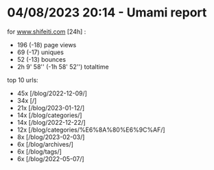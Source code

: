 # 04/08/2023 20:14 - Umami report
for www.shifeiti.com [24h] :

 - 196 (-18) page views
 - 69 (-17) uniques
 - 52 (-13) bounces
 - 2h 9' 58'' (-1h 58' 52'') totaltime


top 10 urls:
 - 45x [/blog/2022-12-09/]
 - 34x [/]
 - 21x [/blog/2023-01-12/]
 - 14x [/blog/categories/]
 - 14x [/blog/2022-12-22/]
 - 12x [/blog/categories/%E6%8A%80%E6%9C%AF/]
 - 8x [/blog/2023-02-03/]
 - 6x [/blog/archives/]
 - 6x [/blog/tags/]
 - 6x [/blog/2022-05-07/]


